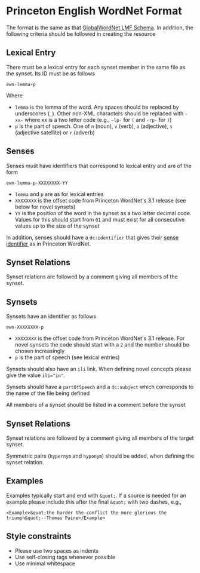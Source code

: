 # Princeton English WordNet Format

The format is the same as that [GlobalWordNet LMF Schema](http://globalwordnet.github.io/schemas/). 
In addition, the following criteria should be followed in creating the resource

## Lexical Entry

There must be a lexical entry for each synset member in the same file as the 
synset. Its ID must be as follows 

    ewn-lemma-p

Where

* `lemma` is the lemma of the word. Any spaces should be replaced by underscores 
    (`_`). Other non-XML characters should be replaced with `-xx-` where xx is 
    a two letter code (e.g., `-lp-` for `(` and `-rp-` for `)`)
* `p` is the part of speech. One of `n` (noun), `v` (verb), `a` (adjective),
    `s` (adjective satellite) or `r` (adverb)

## Senses

Senses must have identifiers that correspond to lexical entry and are of the form

    ewn-lemma-p-XXXXXXXX-YY

* `lemma` and `p` are as for lexical entries
* `XXXXXXXX` is the offset code from Princeton WordNet's 3.1 release (see below for novel synsets)
* `YY` is the position of the word in the synset as a two letter decimal code. 
    Values for this should start from `01` and must exist for all consecutive values
    up to the size of the synset

In addition, senses should have a `dc:identifier` that gives their [sense identifier](https://wordnet.princeton.edu/documentation/senseidx5wn) as in Princeton 
WordNet.

## Synset Relations

Synset relations are followed by a comment giving all members of the synset. 

## Synsets

Synsets have an identifier as follows

    ewn-XXXXXXXX-p

* `XXXXXXXX` is the offset code from Princeton WordNet's 3.1 release. For novel
    synsets the code should start with a `2` and the number should be chosen
    increasingly
* `p` is the part of speech (see lexical entries)

Synsets should also have an `ili` link. When defining novel concepts please 
give the value `ili="in"`.

Synsets should have a `partOfSpeech` and a `dc:subject` which corresponds to the
name of the file being defined

All members of a synset should be listed in a comment before the synset

## Synset Relations

Synset relations are followed by a comment giving all members of the target 
synset.

Symmetric pairs (`hypernym` and `hyponym`) should be added, when defining the 
synset relation.

## Examples

Examples typically start and end with `&quot;`. If a source is needed for an 
example please include this after the final `&quot;` with  two dashes, e.g.,

    <Example>&quot;the harder the conflict the more glorious the triumph&quot;--Thomas Paine</Example>

## Style constraints

* Please use two spaces as indents
* Use self-closing tags whenever possible
* Use minimal whitespace
